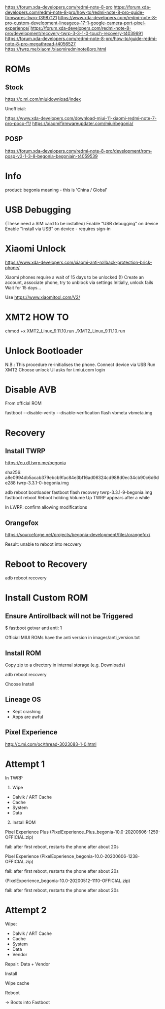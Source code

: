 https://forum.xda-developers.com/redmi-note-8-pro
https://forum.xda-developers.com/redmi-note-8-pro/how-to/redmi-note-8-pro-guide-firmwares-twrp-t3987121
https://www.xda-developers.com/redmi-note-8-pro-custom-development-lineageos-17-1-google-camera-port-pixel-experience/
https://forum.xda-developers.com/redmi-note-8-pro/development/recovery-twrp-3-3-1-0-touch-recovery-t4039691
https://forum.xda-developers.com/redmi-note-8-pro/how-to/guide-redmi-note-8-pro-megathread-t4056527
https://twrp.me/xiaomi/xiaomiredminote8pro.html

# ROMs

## Stock

https://c.mi.com/miuidownload/index

Unofficial:

https://www.xda-developers.com/download-miui-11-xiaomi-redmi-note-7-pro-poco-f1/
https://xiaomifirmwareupdater.com/miui/begonia/

## POSP

https://forum.xda-developers.com/redmi-note-8-pro/development/rom-posp-v3-1-3-8-begonia-begoniain-t4059539

# Info

product: begonia
meaning - this is 'China / Global'

# USB Debugging

(These need a SIM card to be installed)
Enable "USB debugging" on device
Enable "Install via USB" on device - requires sign-in

# Xiaomi Unlock

https://www.xda-developers.com/xiaomi-anti-rollback-protection-brick-phone/

Xiaomi phones require a wait of 15 days to be unlocked (!)
Create an account, associate phone, try to unblock via settings
Initially, unlock fails
Wait for 15 days...

Use https://www.xiaomitool.com/V2/

# XMT2 HOW TO

chmod +x XMT2_Linux_9.11.10.run
./XMT2_Linux_9.11.10.run

# Unlock Bootloader

N.B.: This procedure re-initialises the phone.
Connect device via USB
Run XMT2
Choose unlock
UI asks for i.miui.com login

# Disable AVB

From official ROM

fastboot --disable-verity --disable-verification flash vbmeta vbmeta.img

# Recovery

## Install TWRP

https://eu.dl.twrp.me/begonia

sha256:
a8e0994db5acab379ebcb9fac84e3bf16ad06324cd988d0ec34cb90c6d6de288  twrp-3.3.1-0-begonia.img

adb reboot bootloader
fastboot flash recovery twrp-3.3.1-9-begonia.img
fastboot reboot
Reboot holding Volume Up
TWRP appears after a while

In LWRP: confirm allowing modifications

## Orangefox

https://sourceforge.net/projects/begonia-development/files/orangefox/

Result: unable to reboot into recovery

# Reboot to Recovery

adb reboot recovery

# Install Custom ROM

## Ensure Antirollback will not be Triggered

$ fastboot getvar anti
anti: 1

Official MIUI ROMs have the anti version in
images/anti_version.txt

## Install ROM

Copy zip to a directory in internal storage (e.g. Downloads)

adb reboot recovery

Choose Install

## Lineage OS

* Kept crashing
* Apps are awful

## Pixel Experience

http://c.mi.com/oc/thread-3023083-1-0.html

# Attempt 1

In TWRP

1. Wipe

* Dalvik / ART Cache
* Cache
* System
* Data

2. Install ROM

Pixel Experience Plus
(PixelExperience_Plus_begonia-10.0-20200606-1259-OFFICIAL.zip)

fail: after first reboot, restarts the phone after about 20s

Pixel Experience
(PixelExperience_begonia-10.0-20200606-1238-OFFICIAL.zip)

fail: after first reboot, restarts the phone after about 20s

(PixelExperience_begonia-10.0-20200512-1110-OFFICIAL.zip)

fail: after first reboot, restarts the phone after about 20s

# Attempt 2

Wipe:

* Dalvik / ART Cache
* Cache
* System
* Data
* Vendor

Repair: Data + Vendor

Install

Wipe cache

Reboot

-> Boots into Fastboot
